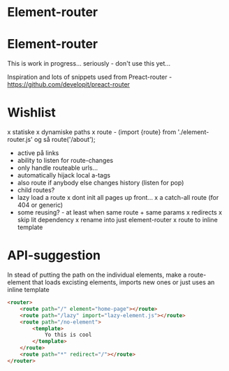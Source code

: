 # Element-router
# Element-router

This is work in progress... seriously - don't use this yet... 

Inspiration and lots of snippets used from Preact-router - https://github.com/developit/preact-router


# Wishlist
x statiske 
x dynamiske paths
x route - (import {route} from './element-router.js' og så route('/about');
- active på links
- ability to listen for route-changes
- only handle routeable urls...
- automatically hijack local a-tags
- also route if anybody else changes history (listen for pop)
- child routes?
- lazy load a route
x dont init all pages up front...
x a catch-all route (for 404 or generic)
- some reusing? - at least when same route + same params
x redirects
x skip lit dependency 
x rename into just element-router
x route to inline template

# API-suggestion
In stead of putting the path on the individual elements, make a route-element that loads excisting elements, imports new ones or just uses an inline template

```html
<router>
    <route path="/" element="home-page"></route>
    <route path="/lazy" import="lazy-element.js"></route>
    <route path="/no-element">
        <template>
            Yo this is cool
        </template>
    </route>
    <route path="*" redirect="/"></route>
</router>
```